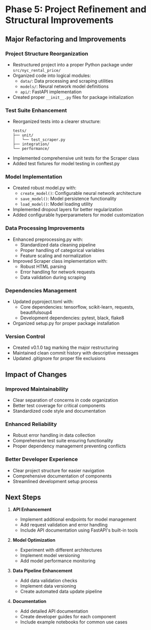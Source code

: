 # Phase 5: Project Refinement and Structural Improvements

## Major Refactoring and Improvements

### Project Structure Reorganization
- Restructured project into a proper Python package under `src/nyc_rental_price/`
- Organized code into logical modules:
  - `data/`: Data processing and scraping utilities
  - `models/`: Neural network model definitions
  - `api/`: FastAPI implementation
- Created proper `__init__.py` files for package initialization

### Test Suite Enhancement
- Reorganized tests into a clearer structure:
  ```
  tests/
  ├── unit/
  │   └── test_scraper.py
  ├── integration/
  └── performance/
  ```
- Implemented comprehensive unit tests for the Scraper class
- Added test fixtures for model testing in conftest.py

### Model Implementation
- Created robust model.py with:
  - `create_model()`: Configurable neural network architecture
  - `save_model()`: Model persistence functionality
  - `load_model()`: Model loading utility
- Implemented dropout layers for better regularization
- Added configurable hyperparameters for model customization

### Data Processing Improvements
- Enhanced preprocessing.py with:
  - Standardized data cleaning pipeline
  - Proper handling of categorical variables
  - Feature scaling and normalization
- Improved Scraper class implementation with:
  - Robust HTML parsing
  - Error handling for network requests
  - Data validation during scraping

### Dependencies Management
- Updated pyproject.toml with:
  - Core dependencies: tensorflow, scikit-learn, requests, beautifulsoup4
  - Development dependencies: pytest, black, flake8
- Organized setup.py for proper package installation

### Version Control
- Created v0.1.0 tag marking the major restructuring
- Maintained clean commit history with descriptive messages
- Updated .gitignore for proper file exclusions

## Impact of Changes

### Improved Maintainability
- Clear separation of concerns in code organization
- Better test coverage for critical components
- Standardized code style and documentation

### Enhanced Reliability
- Robust error handling in data collection
- Comprehensive test suite ensuring functionality
- Proper dependency management preventing conflicts

### Better Developer Experience
- Clear project structure for easier navigation
- Comprehensive documentation of components
- Streamlined development setup process

## Next Steps

1. **API Enhancement**
   - Implement additional endpoints for model management
   - Add request validation and error handling
   - Include API documentation using FastAPI's built-in tools

2. **Model Optimization**
   - Experiment with different architectures
   - Implement model versioning
   - Add model performance monitoring

3. **Data Pipeline Enhancement**
   - Add data validation checks
   - Implement data versioning
   - Create automated data update pipeline

4. **Documentation**
   - Add detailed API documentation
   - Create developer guides for each component
   - Include example notebooks for common use cases

